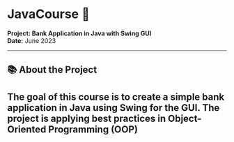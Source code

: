 # **JavaCourse** 🚀  
**Project: Bank Application in Java with Swing GUI**  
**Date:** June 2023  

---

## **📚 About the Project**  
The goal of this course is to create a simple bank application in Java using Swing for the GUI. 
The project is applying best practices in **Object-Oriented Programming (OOP)**
---
